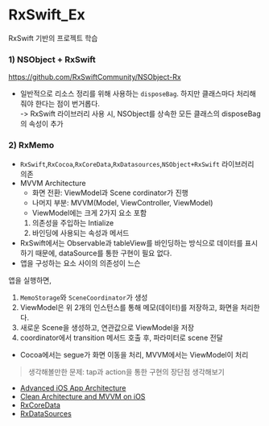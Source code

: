 # RxSwift_Ex
RxSwift 기반의 프로젝트 학습

### 1) NSObject + RxSwift
https://github.com/RxSwiftCommunity/NSObject-Rx

- 일반적으로 리소스 정리를 위해 사용하는 `disposeBag`. 하지만 클래스마다 처리해줘야 한다는 점이 번거롭다.  
-> RxSwift 라이브러리 사용 시, NSObject를 상속한 모든 클래스의 disposeBag의 속성이 추가

### 2) RxMemo
- `RxSwift`,`RxCocoa`,`RxCoreData`,`RxDatasources`,`NSObject+RxSwift` 라이브러리 의존 
- MVVM Architecture
  - 화면 전환: ViewModel과 Scene cordinator가 진행
  - 나머지 부분: MVVM(Model, ViewController, ViewModel)
  - ViewModel에는 크게 2가지 요소 포함
  1) 의존성을 주입하는 Intialize
  2) 바인딩에 사용되는 속성과 메서드 
- RxSwift에서는 Observable과 tableView를 바인딩하는 방식으로 데이터를 표시하기 때문에, dataSource를 통한 구현이 필요 없다.
- 앱을 구성하는 요소 사이의 의존성이 느슨

앱을 실행하면,
1) `MemoStorage`와 `SceneCoordinator`가 생성
2) ViewModel은 위 2개의 인스턴스를 통해 메모(데이터)를 저장하고, 화면을 처리한다.
3) 새로운 Scene을 생성하고, 연관값으로 ViewModel을 저장
4) coordinator에서 transition 메서드 호출 후, 파라미터로 scene 전달

- Cocoa에서는 segue가 화면 이동을 처리, MVVM에서는 ViewModel이 처리

> 생각해볼만한 문제: tap과 action을 통한 구현의 장단점 생각해보기

- [Advanced iOS App Architecture](https://store.raywenderlich.com/products/advanced-ios-app-architecture)
- [Clean Architecture and MVVM on iOS](https://tech.olx.com/clean-architecture-and-mvvm-on-ios-c9d167d9f5b3)
- [RxCoreData](https://github.com/RxSwiftCommunity/RxCoreData)
- [RxDataSources](https://github.com/RxSwiftCommunity/RxDataSources)
